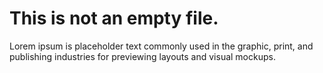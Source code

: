 # This is not an empty file.
Lorem ipsum is placeholder text commonly used in the graphic, print, and publishing industries for previewing layouts and visual mockups.
